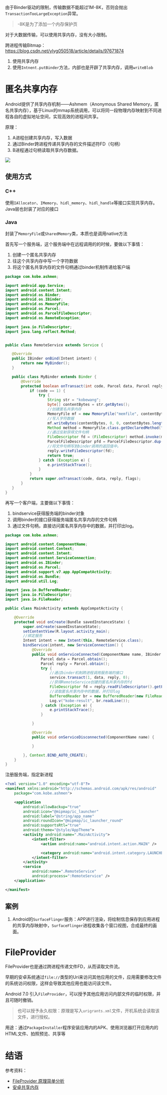 由于Binder驱动的限制，传输数据不能超过1M-8K，否则会抛出`TransactionTooLargeException`异常。

> -8K是为了添加一个内存保护页

对于大数据传输，可以使用共享内存，没有大小限制。

跨进程传输Bitmap：https://blog.csdn.net/ylyg050518/article/details/97671874

1. 使用共享内存
2. 使用`Intnent.putBinder`方法，内部也是开辟了共享内存，调用`writeBlob`

# 匿名共享内存

Android提供了共享内存机制——Ashmem（Anonymous Shared Memory，匿名共享内存），基于Linux的mmap系统调用，可以将同一段物理内存映射到不同进程各自的虚拟地址空间，实现高效的进程间共享。

原理：

1. A进程创建共享内存，写入数据
2. 通过Binder跨进程传递共享内存的文件描述符FD（句柄）
3. B进程通过句柄读取共享内存数据。

![](进程间通信/共享内存传递机制.png)

## 使用方式

### C++

使用`IAllocator`、`IMemory`、`hidl_memory`、`hidl_handle`等接口实现共享内存。Java层也封装了对应的接口

### Java

封装了`MemoryFile`或`SharedMemory`类，本质也是调用native方法

首先写一个服务端，这个服务端中在远程调用的的时候，要做以下事情：

1. 创建一个匿名共享内存
2. 往这个共享内存中写一个字符数据
3. 将这个匿名共享内存的文件句柄通过binder机制传递给客户端

```java
package com.kobe.ashmen;

import android.app.Service;
import android.content.Intent;
import android.os.Binder;
import android.os.IBinder;
import android.os.MemoryFile;
import android.os.Parcel;
import android.os.ParcelFileDescriptor;
import android.os.RemoteException;

import java.io.FileDescriptor;
import java.lang.reflect.Method;


public class RemoteService extends Service {

   @Override
   public IBinder onBind(Intent intent) {
       return new MyBinder();
   }

   public class MyBinder extends Binder {
       @Override
       protected boolean onTransact(int code, Parcel data, Parcel reply, int flags) throws RemoteException {
           if (code == 1) {
               try {
                   String str = "kobewang";
                   byte[] contentBytes = str.getBytes();
                   //创建匿名共享内存
                   MemoryFile mf = new MemoryFile("memfile", contentBytes.length);
                   //写入字符数据
                   mf.writeBytes(contentBytes, 0, 0, contentBytes.length);
                   Method method = MemoryFile.class.getDeclaredMethod("getFileDescriptor");
                   //通过反射获得文件句柄
                   FileDescriptor fd = (FileDescriptor) method.invoke(mf);
                   ParcelFileDescriptor pfd = ParcelFileDescriptor.dup(fd);
                   //将文件句柄写到binder调用的返回值中。
                   reply.writeFileDescriptor(fd);
                   return true;
               } catch (Exception e) {
                   e.printStackTrace();
               }
           }
           return super.onTransact(code, data, reply, flags);
       }
   }
}
```

再写一个客户端，主要做以下事情：

1. bindservice获得服务端的binder对象
2. 调用binder的接口获得服务端匿名共享内存的文件句柄
3. 通过文件句柄，直接访问匿名共享内存中的数据，并打印出log。

```java
package com.kobe.ashmen;

import android.content.ComponentName;
import android.content.Context;
import android.content.Intent;
import android.content.ServiceConnection;
import android.os.IBinder;
import android.os.Parcel;
import android.support.v7.app.AppCompatActivity;
import android.os.Bundle;
import android.util.Log;

import java.io.BufferedReader;
import java.io.FileDescriptor;
import java.io.FileReader;

public class MainActivity extends AppCompatActivity {

    @Override
    protected void onCreate(Bundle savedInstanceState) {
        super.onCreate(savedInstanceState);
        setContentView(R.layout.activity_main);
        //绑定服务
        Intent intent = new Intent(this, RemoteService.class);
        bindService(intent, new ServiceConnection() {
            @Override
            public void onServiceConnected(ComponentName name, IBinder service) {
                Parcel data = Parcel.obtain();
                Parcel reply = Parcel.obtain();
                try {
                    //通过binder机制跨进程调用服务端的接口
                    service.transact(1, data, reply, 0);
                    //获得RemoteService创建的匿名共享内存的fd
                    FileDescriptor fd = reply.readFileDescriptor().getFileDescriptor();
                    //读取匿名共享内存中的数据，并打印log
                    BufferedReader br = new BufferedReader(new FileReader(fd));
                    Log.v("kobe-result", br.readLine());
                } catch (Exception e) {
                    e.printStackTrace();
                }

            }

            @Override
            public void onServiceDisconnected(ComponentName name) {

            }

        }, Context.BIND_AUTO_CREATE);
    }
}
```

注册服务端，指定新进程

```xml
<?xml version="1.0" encoding="utf-8"?>
<manifest xmlns:android="http://schemas.android.com/apk/res/android"
    package="com.kobe.ashmen">

    <application
        android:allowBackup="true"
        android:icon="@mipmap/ic_launcher"
        android:label="@string/app_name"
        android:roundIcon="@mipmap/ic_launcher_round"
        android:supportsRtl="true"
        android:theme="@style/AppTheme">
        <activity android:name=".MainActivity">
            <intent-filter>
                <action android:name="android.intent.action.MAIN" />

                <category android:name="android.intent.category.LAUNCHER" />
            </intent-filter>
        </activity>
        <service
            android:name=".RemoteService"
            android:process=":RemoteService" />
    </application>

</manifest>
```

## 案例

1. Android的`SurfaceFlinger`服务：APP进行渲染，将绘制信息保存到应用进程的共享内存映射中，`SurfaceFlinger`进程收集各个窗口视图，合成最终的画面。

# FileProvider

FileProvider也是通过跨进程传递文件FD，从而读取文件流。

早期的安卓系统通过`file://`类型的Uri来访问其他应用的文件，应用需要修改文件的系统访问权限，这样会导致其他应用也能访问该文件。

Android 7.0 引入`FileProvider`，可以授予其他应用访问内部文件的临时权限，并且可随时撤销。

> 也可以授予永久权限：原理是写入`urigrants.xml`文件，开机系统会读取该文件，进行授权。

用途：通过`PackageInstaller`程序安装应用内的APK、使用浏览器打开应用内的HTML文件、拍照预览、共享等

# 结语

参考资料：

* [FileProvider 原理简单分析](https://www.jianshu.com/p/9b375ca4556f)
* [安卓共享内存](https://blog.csdn.net/qq_36027387/article/details/106221324)
